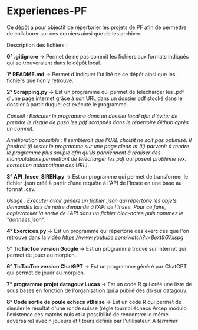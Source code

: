 # Experiences-PF

Ce dépôt a pour objectif de répertorier les projets de PF afin de permettre de collaborer sur ces derniers ainsi que de les archiver.

Description des fichiers :

**0° .gitignore** -> Permet de ne pas commit les fichiers aux formats indiqués qui se trouveraient dans le dépôt local. 

**1° README.md** -> Permet d'indiquer l'utilité de ce dépôt ainsi que les fichiers que l'on y retrouve.

**2° Scrapping.py** -> Est un programme qui permet de télécharger les .pdf d'une page internet grâce à son URL dans un dossier pdf stocké dans le dossier à partir duquel est exécuté le programme. 

*Conseil : Exécuter le programme dans un dossier local afin d'éviter de prendre le risque de push les pdf scrappés dans le répertoire Github après un commit.*

*Amélioration possible : Il semblerait que l'URL choisit ne soit pas optimisé. Il faudrait (i) tester le programme sur une page clean et (ii) parvenir à rendre le programme plus souple afin qu'ils parviennent à réaliser des manipulations permettant de télécharger les pdf qui posent problème (ex: correction automatique des URL).*

**3° API_Insee_SIREN.py** -> Est un programme qui permet de transformer le fichier .json créé à partir d'une requête à l'API de l'insee en une base au format .csv.

*Usage : Exécuter avoir généré un fichier .json qui répertorie les objets demandés lors de notre demande à l'API de l'insee. Pour ce faire, copier/coller la sortie de l'API dans un fichier bloc-notes puis nommez le "donnees.json".* 

**4° Exercices.py** -> Est un programme qui répertorie des exercices que l'on retrouve dans la vidéo *https://www.youtube.com/watch?v=8ext9G7xspg* 

**5° TicTacToe version Google** -> Est un programme trouvé sur internet qui permet de jouer au morpion.

**6° TicTacToe version ChatGPT** -> Est un programme généré par ChatGPT qui permet de jouer au morpion. 

**7° programme projet datagouv Lucas** -> Est un code R qui créé une liste de sous bases en fonction de l'organisation qui a publié des db sur datagouv.

**8° Code sortie de poule echecs vBlaise** -> Est un code R qui permet de simuler le résultat d'une ronde suisse (règle tournoi échecs Arcep modulo l'existence des matchs nuls et la possibilité de rencontrer le même adversaire) avec n joueurs et t tours définis par l'utilisateur. 
*A terminer*


